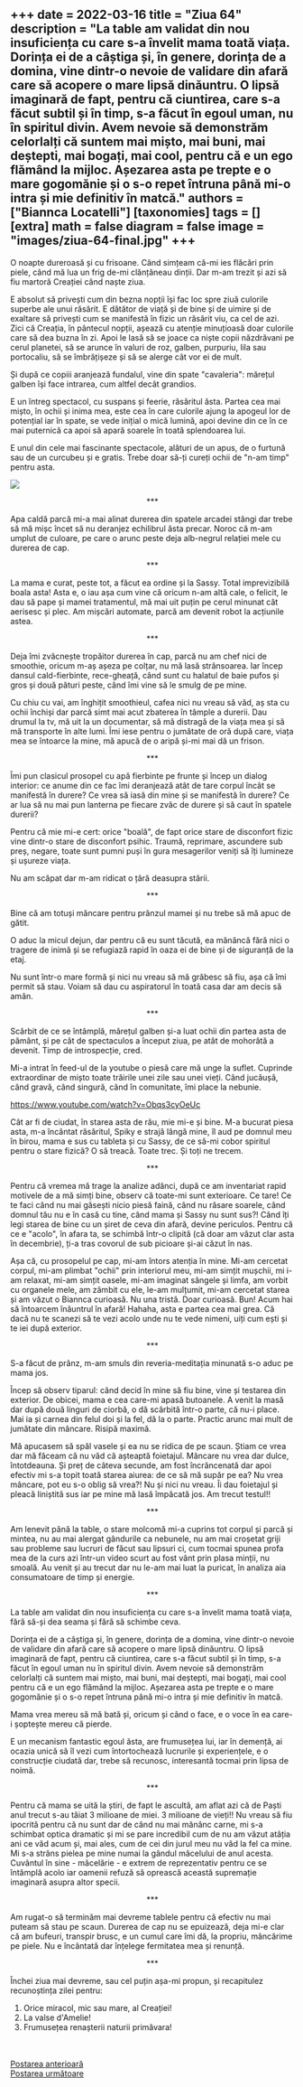 
+++
date = 2022-03-16
title = "Ziua 64"
description = "La table am validat din nou insuficiența cu care s-a învelit mama toată viața. Dorința ei de a câștiga și, în genere, dorința de a domina, vine dintr-o nevoie de validare din afară care să acopere o mare lipsă dinăuntru. O lipsă imaginară de fapt, pentru că ciuntirea, care s-a făcut subtil și în timp, s-a făcut în egoul uman, nu în spiritul divin. Avem nevoie să demonstrăm celorlalți că suntem mai mișto, mai buni, mai deștepti, mai bogați, mai cool, pentru că e un ego flămând la mijloc. Așezarea asta pe trepte e o mare gogomănie și o s-o repet întruna până mi-o intra și mie definitiv în matcă."
authors = ["Biannca Locatelli"]
[taxonomies]
tags = []
[extra]
math = false
diagram = false
image = "images/ziua-64-final.jpg"
+++
---

O noapte dureroasă și cu frisoane. Când simțeam că-mi ies flăcări prin piele, când mă lua un frig de-mi clănțăneau dinții. Dar m-am trezit și azi să fiu martoră Creației când naște ziua.

E absolut să privești cum din bezna nopții își fac loc spre ziuă culorile superbe ale unui răsărit. E dătător de viață și de bine și de uimire și de exaltare să privești cum se manifestă în fizic un răsărit viu, ca cel de azi. Zici că Creația, în pântecul nopții, așează cu atenție minuțioasă doar culorile care să dea buzna în zi. Apoi le lasă să se joace ca niște copii năzdrăvani pe cerul planetei, să se arunce în valuri de roz, galben, purpuriu, lila sau portocaliu, să se îmbrățișeze și să se alerge cât vor ei de mult.

Și după ce copiii aranjează fundalul, vine din spate "cavaleria": mărețul galben își face intrarea, cum altfel decât grandios.

E un întreg spectacol, cu suspans și feerie, răsăritul ăsta. Partea cea mai mișto, în ochii și inima mea, este cea în care culorile ajung la apogeul lor de potențial iar în spate, se vede inițial o mică lumină, apoi devine din ce în ce mai puternică ca apoi să apară soarele în toată splendoarea lui.

E unul din cele mai fascinante spectacole, alături de un apus, de o furtună sau de un curcubeu și e gratis. Trebe doar să-ți cureți ochii de "n-am timp" pentru asta.


<div class="flex justify-center">
  <img src="images/ziua-64-1024x576.jpeg" />
</div>

<p style="text-align: center;">***</p>

Apa caldă parcă mi-a mai alinat durerea din spatele arcadei stângi dar trebe să mă mișc încet să nu deranjez echilibrul ăsta precar. Noroc că m-am umplut de culoare, pe care o arunc peste deja alb-negrul relației mele cu durerea de cap.

<p style="text-align: center;">***</p>

La mama e curat, peste tot, a făcut ea ordine și la Sassy. Total imprevizibilă boala asta! Asta e, o iau așa cum vine că oricum n-am altă cale, o felicit, le dau să pape și mamei tratamentul, mă mai uit puțin pe cerul minunat cât aerisesc și plec. Am mișcări automate, parcă am devenit robot la acțiunile astea.

<p style="text-align: center;">***</p>

Deja îmi zvâcnește tropăitor durerea în cap, parcă nu am chef nici de smoothie, oricum m-aș așeza pe colțar, nu mă lasă strânsoarea. Iar încep dansul cald-fierbinte, rece-gheață, când sunt cu halatul de baie pufos și gros și două pături peste, când îmi vine să le smulg de pe mine.

Cu chiu cu vai, am înghițit smoothieul, cafea nici nu vreau să văd, aș sta cu ochii închiși dar parcă simt mai acut zbaterea în tâmple a durerii. Dau drumul la tv, mă uit la un documentar, să mă distragă de la viața mea și să mă transporte în alte lumi. Îmi iese pentru o jumătate de oră după care, viața mea se întoarce la mine, mă apucă de o aripă și-mi mai dă un frison.

<p style="text-align: center;">***</p>

Îmi pun clasicul prosopel cu apă fierbinte pe frunte și încep un dialog interior: ce anume din ce fac îmi deranjează atât de tare corpul încât se manifestă în durere? Ce vrea să iasă din mine și se manifestă în durere? Ce ar lua să nu mai pun lanterna pe fiecare zvâc de durere și să caut în spatele durerii?

Pentru că mie mi-e cert: orice "boală", de fapt orice stare de disconfort fizic vine dintr-o stare de disconfort psihic. Traumă, reprimare, ascundere sub preș, negare, toate sunt pumni puși în gura mesagerilor veniți să îți lumineze și ușureze viața.

Nu am scăpat dar m-am ridicat o țâră deasupra stării.

<p style="text-align: center;">***</p>

Bine că am totuși mâncare pentru prânzul mamei și nu trebe să mă apuc de gătit.

O aduc la micul dejun, dar pentru că eu sunt tăcută, ea mănâncă fără nici o tragere de inimă și se refugiază rapid în oaza ei de bine și de siguranță de la etaj.

Nu sunt într-o mare formă și nici nu vreau să mă grăbesc să fiu, așa că îmi permit să stau. Voiam să dau cu aspiratorul în toată casa dar am decis să amân.

<p style="text-align: center;">***</p>

Scârbit de ce se întâmplă, mărețul galben și-a luat ochii din partea asta de pământ, și pe cât de spectaculos a început ziua, pe atât de mohorâtă a devenit. Timp de introspecție, cred.

Mi-a intrat în feed-ul de la youtube o piesă care mă unge la suflet. Cuprinde extraordinar de mișto toate trăirile unei zile sau unei vieți. Când jucăușă, când gravă, când singură, când în comunitate, îmi place la nebunie.

<a href="https://www.youtube.com/watch?v=Obqs3cyOeUc" target="_blank">https://www.youtube.com/watch?v=Obqs3cyOeUc</a>

Cât ar fi de ciudat, în starea asta de rău, mie mi-e și bine. M-a bucurat piesa asta, m-a încântat răsăritul, Spiky e strajă lângă mine, îl aud pe domnul meu în birou, mama e sus cu tableta și cu Sassy, de ce să-mi cobor spiritul pentru o stare fizică? O să treacă. Toate trec. Și toți ne trecem.

<p style="text-align: center;">***</p>

Pentru că vremea mă trage la analize adânci, după ce am inventariat rapid motivele de a mă simți bine, observ că toate-mi sunt exterioare. Ce tare! Ce te faci când nu mai găsești nicio piesă faină, când nu răsare soarele, când domnul tău nu e în casă cu tine, când mama și Sassy nu sunt sus?! Când îți legi starea de bine cu un șiret de ceva din afară, devine periculos. Pentru că ce e "acolo", în afara ta, se schimbă într-o clipită (că doar am văzut clar asta în decembrie), ți-a tras covorul de sub picioare și-ai căzut în nas.

Așa că, cu prosopelul pe cap, mi-am întors atenția în mine. Mi-am cercetat corpul, mi-am plimbat "ochii" prin interiorul meu, mi-am simțit mușchii, mi i-am relaxat, mi-am simțit oasele, mi-am imaginat sângele și limfa, am vorbit cu organele mele, am zâmbit cu ele, le-am mulțumit, mi-am cercetat starea și am văzut o Biannca curioasă. Nu una tristă. Doar curioasă. Bun! Acum hai să întoarcem înăuntrul în afară! Hahaha, asta e partea cea mai grea. Că dacă nu te scanezi să te vezi acolo unde nu te vede nimeni, uiți cum ești și te iei după exterior.

<p style="text-align: center;">***</p>

S-a făcut de prânz, m-am smuls din reveria-meditația minunată s-o aduc pe mama jos.

Încep să observ tiparul: când decid în mine să fiu bine, vine și testarea din exterior. De obicei, mama e cea care-mi apasă butoanele. A venit la masă dar după două linguri de ciorbă, o dă scârbită într-o parte, că nu-i place. Mai ia și carnea din felul doi și la fel, dă la o parte. Practic arunc mai mult de jumătate din mâncare. Risipă maximă.

Mă apucasem să spăl vasele și ea nu se ridica de pe scaun. Știam ce vrea dar mă făceam că nu văd că așteaptă foietajul. Mâncare nu vrea dar dulce, întotdeauna. Și preț de câteva secunde, am fost încrâncenată dar apoi efectiv mi s-a topit toată starea aiurea: de ce să mă supăr pe ea? Nu vrea mâncare, pot eu s-o oblig să vrea?! Nu și nici nu vreau. Îi dau foietajul și pleacă liniștită sus iar pe mine mă lasă împăcată jos. Am trecut testul!!

<p style="text-align: center;">***</p>

Am lenevit până la table, o stare molcomă mi-a cuprins tot corpul și parcă și mintea, nu au mai alergat gândurile ca nebunele, nu am mai croșetat griji sau probleme sau lucruri de făcut sau lipsuri ci, cum tocmai spunea profa mea de la curs azi într-un video scurt au fost vânt prin plasa minții, nu smoală. Au venit și au trecut dar nu le-am mai luat la puricat, în analiza aia consumatoare de timp și energie.

<p style="text-align: center;">***</p>

La table am validat din nou insuficiența cu care s-a învelit mama toată viața, fără să-și dea seama și fără să schimbe ceva.

Dorința ei de a câștiga și, în genere, dorința de a domina, vine dintr-o nevoie de validare din afară care să acopere o mare lipsă dinăuntru. O lipsă imaginară de fapt, pentru că ciuntirea, care s-a făcut subtil și în timp, s-a făcut în egoul uman nu în spiritul divin. Avem nevoie să demonstrăm celorlalți că suntem mai mișto, mai buni, mai deștepti, mai bogați, mai cool pentru că e un ego flămând la mijloc. Așezarea asta pe trepte e o mare gogomănie și o s-o repet întruna până mi-o intra și mie definitiv în matcă.

Mama vrea mereu să mă bată și, oricum și când o face, e o voce în ea care-i șoptește mereu că pierde.

E un mecanism fantastic egoul ăsta, are frumusețea lui, iar în demență, ai ocazia unică să îl vezi cum întortochează lucrurile și experiențele, e o construcție ciudată dar, trebe să recunosc, interesantă tocmai prin lipsa de noimă.

<p style="text-align: center;">***</p>

Pentru că mama se uită la știri, de fapt le ascultă, am aflat azi că de Paști anul trecut s-au tăiat 3 milioane de miei. 3 milioane de vieți!! Nu vreau să fiu ipocrită pentru că nu sunt dar de când nu mai mănânc carne, mi s-a schimbat optica dramatic și mi se pare incredibil cum de nu am văzut atâția ani ce văd acum și, mai ales, cum de cei din jurul meu nu văd la fel ca mine. Mi s-a strâns pielea pe mine numai la gândul măcelului de anul acesta. Cuvântul în sine - măcelărie - e extrem de reprezentativ pentru ce se întâmplă acolo iar oamenii refuză să oprească această supremație imaginară asupra altor specii.

<p style="text-align: center;">***</p>

Am rugat-o să terminăm mai devreme tablele pentru că efectiv nu mai puteam să stau pe scaun. Durerea de cap nu se epuizează, deja mi-e clar că am bufeuri, transpir brusc, e un cumul care îmi dă, la propriu, mâncărime pe piele. Nu e încântată dar înțelege fermitatea mea și renunță.

<p style="text-align: center;">***</p>

Închei ziua mai devreme, sau cel puțin așa-mi propun, și recapitulez recunoștința zilei pentru:
1. Orice miracol, mic sau mare, al Creației!
2. La valse d'Amelie!
3. Frumusețea renașterii naturii primăvara!

<br/>

<br/>

<div class="flex justify-between">
  <div>
    <a href="/blog/ziua-63/">Postarea anterioară</a>
  </div>
  <div>
    <a href="/blog/ziua-65/">Postarea următoare</a>
  </div>
</div>
